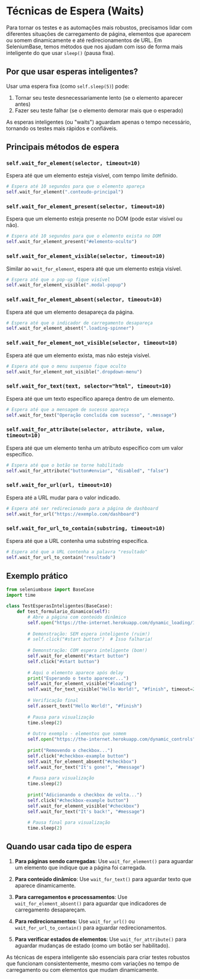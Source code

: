# Técnicas de Espera (Waits)

Para tornar os testes e as automações mais robustos, precisamos lidar com diferentes situações de carregamento de página, elementos que aparecem ou somem dinamicamente e até redirecionamentos de URL. Em SeleniumBase, temos métodos que nos ajudam com isso de forma mais inteligente do que usar `sleep()` (pausa fixa).

## Por que usar esperas inteligentes?

Usar uma espera fixa (como `self.sleep(5)`) pode:

1. Tornar seu teste desnecessariamente lento (se o elemento aparecer antes)
2. Fazer seu teste falhar (se o elemento demorar mais que o esperado)

As esperas inteligentes (ou "waits") aguardam apenas o tempo necessário, tornando os testes mais rápidos e confiáveis.

## Principais métodos de espera

### `self.wait_for_element(selector, timeout=10)`

Espera até que um elemento esteja visível, com tempo limite definido.

```python
# Espera até 10 segundos para que o elemento apareça
self.wait_for_element(".conteudo-principal")
```

### `self.wait_for_element_present(selector, timeout=10)`

Espera que um elemento esteja presente no DOM (pode estar visível ou não).

```python
# Espera até 10 segundos para que o elemento exista no DOM
self.wait_for_element_present("#elemento-oculto")
```

### `self.wait_for_element_visible(selector, timeout=10)`

Similar ao `wait_for_element`, espera até que um elemento esteja visível.

```python
# Espera até que o pop-up fique visível
self.wait_for_element_visible(".modal-popup")
```

### `self.wait_for_element_absent(selector, timeout=10)`

Espera até que um elemento desapareça da página.

```python
# Espera até que o indicador de carregamento desapareça
self.wait_for_element_absent(".loading-spinner")
```

### `self.wait_for_element_not_visible(selector, timeout=10)`

Espera até que um elemento exista, mas não esteja visível.

```python
# Espera até que o menu suspenso fique oculto
self.wait_for_element_not_visible(".dropdown-menu")
```

### `self.wait_for_text(text, selector="html", timeout=10)`

Espera até que um texto específico apareça dentro de um elemento.

```python
# Espera até que a mensagem de sucesso apareça
self.wait_for_text("Operação concluída com sucesso", ".message")
```

### `self.wait_for_attribute(selector, attribute, value, timeout=10)`

Espera até que um elemento tenha um atributo específico com um valor específico.

```python
# Espera até que o botão se torne habilitado
self.wait_for_attribute("button#enviar", "disabled", "false")
```

### `self.wait_for_url(url, timeout=10)`

Espera até a URL mudar para o valor indicado.

```python
# Espera até ser redirecionado para a página de dashboard
self.wait_for_url("https://exemplo.com/dashboard")
```

### `self.wait_for_url_to_contain(substring, timeout=10)`

Espera até que a URL contenha uma substring específica.

```python
# Espera até que a URL contenha a palavra "resultado"
self.wait_for_url_to_contain("resultado")
```

## Exemplo prático

```python
from seleniumbase import BaseCase
import time

class TestEsperasInteligentes(BaseCase):
    def test_formulario_dinamico(self):
        # Abre a página com conteúdo dinâmico
        self.open("https://the-internet.herokuapp.com/dynamic_loading/1")
        
        # Demonstração: SEM espera inteligente (ruim!)
        # self.click("#start button")  # Isso falharia!
        
        # Demonstração: COM espera inteligente (bom!)
        self.wait_for_element("#start button")
        self.click("#start button")
        
        # Aqui o elemento aparece após delay
        print("Esperando o texto aparecer...")
        self.wait_for_element_visible("#loading")
        self.wait_for_text_visible("Hello World!", "#finish", timeout=20)
        
        # Verificação final
        self.assert_text("Hello World!", "#finish")
        
        # Pausa para visualização
        time.sleep(2)
        
        # Outro exemplo - elementos que somem
        self.open("https://the-internet.herokuapp.com/dynamic_controls")
        
        print("Removendo o checkbox...")
        self.click("#checkbox-example button")
        self.wait_for_element_absent("#checkbox")
        self.wait_for_text("It's gone!", "#message")
        
        # Pausa para visualização
        time.sleep(2)
        
        print("Adicionando o checkbox de volta...")
        self.click("#checkbox-example button")
        self.wait_for_element_visible("#checkbox")
        self.wait_for_text("It's back!", "#message")
        
        # Pausa final para visualização
        time.sleep(2)
```

## Quando usar cada tipo de espera

1. **Para páginas sendo carregadas**: Use `wait_for_element()` para aguardar um elemento que indique que a página foi carregada.

2. **Para conteúdo dinâmico**: Use `wait_for_text()` para aguardar texto que aparece dinamicamente.

3. **Para carregamentos e processamentos**: Use `wait_for_element_absent()` para aguardar que indicadores de carregamento desapareçam.

4. **Para redirecionamentos**: Use `wait_for_url()` ou `wait_for_url_to_contain()` para aguardar redirecionamentos.

5. **Para verificar estados de elementos**: Use `wait_for_attribute()` para aguardar mudanças de estado (como um botão ser habilitado).

As técnicas de espera inteligente são essenciais para criar testes robustos que funcionam consistentemente, mesmo com variações no tempo de carregamento ou com elementos que mudam dinamicamente.
